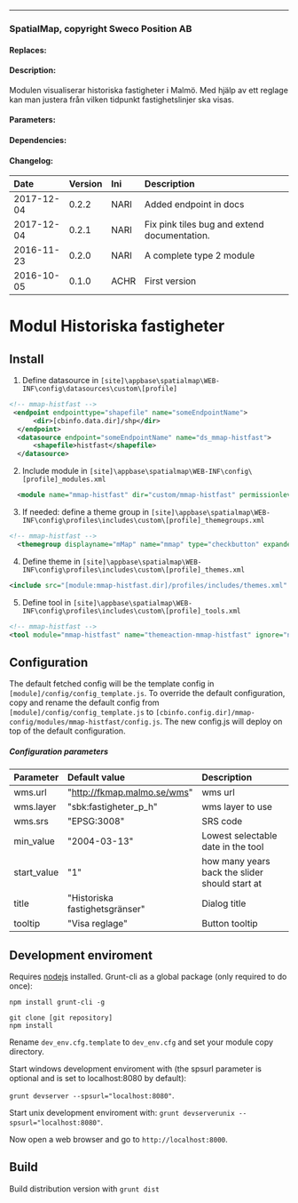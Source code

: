 

---------------------------------------

### SpatialMap, copyright Sweco Position AB


#### Replaces:

#### Description:
Modulen visualiserar historiska fastigheter i Malmö. Med hjälp av ett reglage kan man justera från vilken tidpunkt fastighetslinjer ska visas.

#### Parameters:

#### Dependencies:

#### Changelog:


| Date | Version | Ini | Description |
|:------------- |:-------------|:-------------|:-----|
|2017-12-04 | 0.2.2 | NARI | Added endpoint in docs |
|2017-12-04 | 0.2.1 | NARI | Fix pink tiles bug and extend documentation. |
|2016-11-23 | 0.2.0 | NARI | A complete type 2 module |
|2016-10-05 | 0.1.0 | ACHR | First version |

# Modul Historiska fastigheter

## Install

1. Define datasource in `[site]\appbase\spatialmap\WEB-INF\config\datasources\custom\[profile]`

  ``` xml
  <!-- mmap-histfast -->
   <endpoint endpointtype="shapefile" name="someEndpointName">
        <dir>[cbinfo.data.dir]/shp</dir>
    </endpoint>
    <datasource endpoint="someEndpointName" name="ds_mmap-histfast">
        <shapefile>histfast</shapefile>
    </datasource>
  ```
2. Include module in `[site]\appbase\spatialmap\WEB-INF\config\[profile]_modules.xml`

  ``` xml
  	<module name="mmap-histfast" dir="custom/mmap-histfast" permissionlevel="public" />
  ```

3. If needed: define a theme group in `[site]\appbase\spatialmap\WEB-INF\config\profiles\includes\custom\[profile]_themegroups.xml`

  ``` xml
  <!-- mmap-histfast -->
	<themegroup displayname="mMap" name="mmap" type="checkbutton" expanded="false" selectable="true" />

  ```

4. Define theme in `[site]\appbase\spatialmap\WEB-INF\config\profiles\includes\custom\[profile]_themes.xml`

  ``` xml
  <include src="[module:mmap-histfast.dir]/profiles/includes/themes.xml" mustexist="false" onlychildnodes="true" ignore="not ModuleDefined('mmap-histfast')" />

  ```

5. Define tool in `[site]\appbase\spatialmap\WEB-INF\config\profiles\includes\custom\[profile]_tools.xml`

  ``` xml
  <!-- mmap-histfast -->
  <tool module="mmap-histfast" name="themeaction-mmap-histfast" ignore="not ModuleDefined('mmap-histfast')" />
  ```

## Configuration
The default fetched config will be the template config in `[module]/config/config_template.js`. To override the default configuration, copy and rename the default config from `[module]/config/config_template.js` to `[cbinfo.config.dir]/mmap-config/modules/mmap-histfast/config.js`. The new config.js will deploy on top of the default configuration.

##### Configuration parameters
| Parameter | Default value | Description |
|:-------------|:-------------|:-----|
|wms.url |  "http://fkmap.malmo.se/wms" | wms url |
|wms.layer | "sbk:fastigheter_p_h" | wms layer to use |
|wms.srs |  "EPSG:3008" | SRS code |
|min_value |  "2004-03-13" | Lowest selectable date in the tool |
|start_value |  "1" | how many years back the slider should start at |
|title |  "Historiska fastighetsgränser" | Dialog title |
|tooltip | "Visa reglage" | Button tooltip |

## Development enviroment

Requires [nodejs](https://nodejs.org/en/) installed.
Grunt-cli as a global package (only required to do once):

`npm install grunt-cli -g`

```
git clone [git repository]
npm install
```
Rename `dev_env.cfg.template` to `dev_env.cfg` and set your module copy directory.

Start windows development enviroment with (the spsurl parameter is optional and is set to localhost:8080 by default):

`grunt devserver --spsurl="localhost:8080"`.

Start unix development enviroment with:
`grunt devserverunix --spsurl="localhost:8080"`.

Now open a web browser and go to `http://localhost:8000`.

## Build

Build distribution version with `grunt dist`
